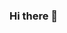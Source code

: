 ### Hi there 👋

<!--
**krushtonski/krushtonski** is a ✨ _special_ ✨ repository because its `README.md` (this file) appears on your GitHub profile.

[![Linkedin Badge](https://img.shields.io/badge/krusht?style=flat&logo=Linkedin&logoColor=white&link=https://www.linkedin.com/in/krusht/)]([https://www.linkedin.com/in/krusht/])
[![Instagram Badge](https://img.shields.io/badge/-@katehrushton-purple?style=flat&logo=instagram&logoColor=white&link=https://instagram.com/katehrushton/)](https://instagram.com/katerushton)
[![Gmail Badge](https://img.shields.io/badge/-krushtie33-c14438?style=flat&logo=Gmail&logoColor=white&link=mailto:krushtie33@gmail.com)](mailto: krushtie33@gmail.com)

Welcome to my profile! I'm Kate. I'm a data analyst, UX Manager, community manager and full-time adventure seeker. I have previously been a UX Manager @Hilti, Energy Analyst @PAConsulting, and Community Manager consulted @OpenIdeo. Thanks for visiting and I'd love to [connect](https://www.linkedin.com/in/krusht/)!
